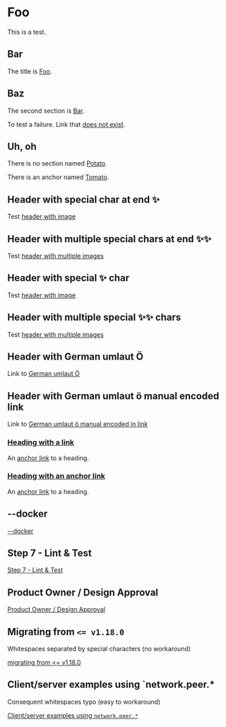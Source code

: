 # Foo

<!-- markdownlint-disable MD033 -->
<a id="tomato"></a>
<!-- markdownlint-enable MD033 -->

This is a test.

## Bar

The title is [Foo](#foo).

## Baz

The second section is [Bar](#bar).

To test a failure. Link that [does not exist](#does-not-exist).

## Uh, oh

There is no section named [Potato](#potato).

There is an anchor named [Tomato](#tomato).

## Header with special char at end ✨

Test [header with image](#header-with-special-char-at-end-)

## Header with multiple special chars at end ✨✨

Test [header with multiple images](#header-with-multiple-special-chars-at-end-)

## Header with special ✨ char

Test [header with image](#header-with-special--char)

## Header with multiple special ✨✨ chars

Test [header with multiple images](#header-with-multiple-special--chars)

## Header with German umlaut Ö

Link to [German umlaut Ö](#header-with-german-umlaut-ö)

## Header with German umlaut ö manual encoded link

Link to [German umlaut ö manual encoded in link](#header-with-german-umlaut-%C3%B6-manual-encoded-link)

### [Heading with a link](https://github.com/tcort/markdown-link-check)

An [anchor link](#heading-with-a-link) to a heading.

### [Heading with an anchor link](#foo)

An [anchor link](#heading-with-an-anchor-link) to a heading.

## --docker

[--docker](#--docker)

## Step 7 - Lint & Test

[Step 7 - Lint \& Test](#step-7---lint--test)

## Product Owner / Design Approval

[Product Owner / Design Approval](#product-owner--design-approval)

## Migrating from `<= v1.18.0`

Whitespaces separated by special characters (no workaround)

[migrating from <= v1.18.0](#migrating-from--v1180)

## Client/server examples using  `network.peer.*

Consequent whitespaces typo (easy to workaround)

[Client/server examples using `network.peer.*`](#clientserver-examples-using--networkpeer)

